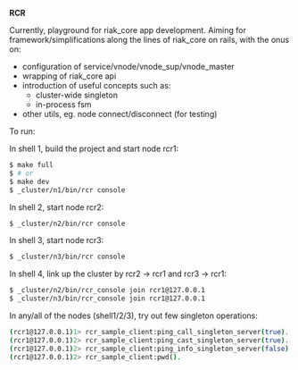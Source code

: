 **RCR**

Currently, playground for riak_core app development.  Aiming for framework/simplifications
along the lines of riak_core on rails, with the onus on:

* configuration of service/vnode/vnode_sup/vnode_master
* wrapping of riak_core api
* introduction of useful concepts such as:
  * cluster-wide singleton 
  * in-process fsm
* other utils, eg. node connect/disconnect (for testing)

To run:

In shell 1, build the project and start node rcr1:

```bash
$ make full
$ # or
$ make dev
$ _cluster/n1/bin/rcr console
```

In shell 2, start node rcr2:

```bash
$ _cluster/n2/bin/rcr console
```
In shell 3, start node rcr3:

```bash
$ _cluster/n3/bin/rcr console
```

In shell 4, link up the cluster by rcr2 -> rcr1 and rcr3 -> rcr1:

```bash
$ _cluster/n2/bin/rcr_console join rcr1@127.0.0.1
$ _cluster/n3/bin/rcr_console join rcr1@127.0.0.1
```

In any/all of the nodes (shell1/2/3), try out few singleton operations:

```bash
(rcr1@127.0.0.1)1> rcr_sample_client:ping_call_singleton_server(true).
(rcr1@127.0.0.1)2> rcr_sample_client:ping_cast_singleton_server(true).
(rcr1@127.0.0.1)2> rcr_sample_client:ping_info_singleton_server(false).
(rcr1@127.0.0.1)2> rcr_sample_client:pwd().
```
